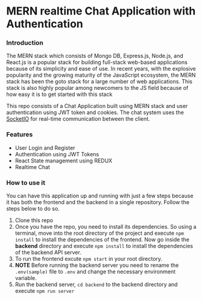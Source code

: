 # MERN realtime Chat Application with Authentication

### Introduction

The MERN stack which consists of Mongo DB, Express.js, Node.js, and React.js is a popular stack for building full-stack web-based applications because of its simplicity and ease of use. In recent years, with the explosive popularity and the growing maturity of the JavaScript ecosystem, the MERN stack has been the goto stack for a large number of web applications. This stack is also highly popular among newcomers to the JS field because of how easy it is to get started with this stack

This repo consists of a Chat Application built using MERN stack and user authentication using JWT token and cookies. The chat system uses the [SocketIO](https://socket.io/) for real-time communication between the client.

### Features

* User Login and Register
* Authentication using JWT Tokens
* React State management using REDUX
* Realtime Chat

### How to use it

You can have this application up and running with just a few steps because it has both the frontend and the backend in a single repository. Follow the steps below to do so.
1. Clone this repo
2. Once you have the repo, you need to install its dependencies. So using a terminal, move into the root directory of the project and execute `npm install` to install the dependencies of the frontend. Now go inside the **backend** directory and execute `npm install` to install the dependencies of the backend API server.
3. To run the frontend excute `npm start` in your root directory.
4. **NOTE** Before running the backend server you need to rename the `.env(sample)` file to `.env` and change the necessary environment variable.
5. Run the backend server, `cd backend` to the backend directory and execute `npm run server`